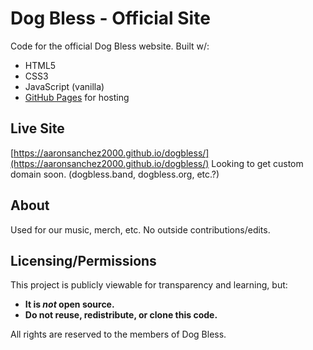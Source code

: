 # Dog Bless - Official Site

Code for the official Dog Bless website.
Built w/:
- HTML5
- CSS3
- JavaScript (vanilla)
- [GitHub Pages](https://pages.github.com/) for hosting

## Live Site

[https://aaronsanchez2000.github.io/dogbless/](https://aaronsanchez2000.github.io/dogbless/)
Looking to get custom domain soon. (dogbless.band, dogbless.org, etc.?)

## About

Used for our music, merch, etc.
No outside contributions/edits.

## Licensing/Permissions

This project is publicly viewable for transparency and learning, but:

- **It is _not_ open source.**
- **Do not reuse, redistribute, or clone this code.**

All rights are reserved to the members of Dog Bless.
